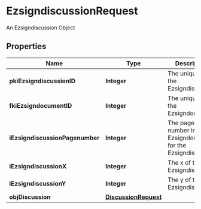 

# EzsigndiscussionRequest

An Ezsigndiscussion Object

## Properties

| Name | Type | Description | Notes |
|------------ | ------------- | ------------- | -------------|
|**pkiEzsigndiscussionID** | **Integer** | The unique ID of the Ezsigndiscussion |  [optional] |
|**fkiEzsigndocumentID** | **Integer** | The unique ID of the Ezsigndocument |  |
|**iEzsigndiscussionPagenumber** | **Integer** | The page number in the Ezsigndocument for the Ezsigndiscussion |  |
|**iEzsigndiscussionX** | **Integer** | The x of the Ezsigndiscussion |  |
|**iEzsigndiscussionY** | **Integer** | The y of the Ezsigndiscussion |  |
|**objDiscussion** | [**DiscussionRequest**](DiscussionRequest.md) |  |  |



